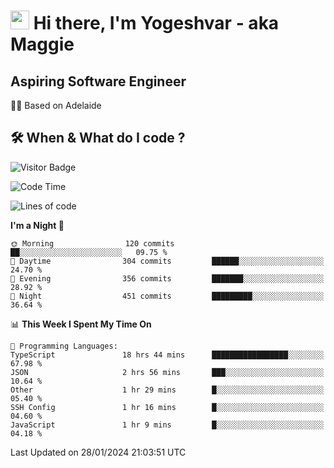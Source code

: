 <h1><img src="https://emojis.slackmojis.com/emojis/images/1531849430/4246/blob-sunglasses.gif?1531849430" width="30"/> Hi there, I'm Yogeshvar - aka Maggie</h1>

## Aspiring Software Engineer
🏂🏻  Based on Adelaide 

## 🛠 When & What do I code ?  

![Visitor Badge](https://visitor-badge.feriirawann.repl.co?username=yogeshvar&repo=yogeshvar&label=Visitors&style=plastic&color=%23457BFF&contentType=svg)

<!--START_SECTION:waka-->
![Code Time](http://img.shields.io/badge/Code%20Time-2%2C642%20hrs-blue)

![Lines of code](https://img.shields.io/badge/From%20Hello%20World%20I%27ve%20Written-4.1%20million%20lines%20of%20code-blue)

**I'm a Night 🦉** 

```text
🌞 Morning                120 commits         ██░░░░░░░░░░░░░░░░░░░░░░░   09.75 % 
🌆 Daytime                304 commits         ██████░░░░░░░░░░░░░░░░░░░   24.70 % 
🌃 Evening                356 commits         ███████░░░░░░░░░░░░░░░░░░   28.92 % 
🌙 Night                  451 commits         █████████░░░░░░░░░░░░░░░░   36.64 % 
```


📊 **This Week I Spent My Time On** 

```text
💬 Programming Languages: 
TypeScript               18 hrs 44 mins      █████████████████░░░░░░░░   67.98 % 
JSON                     2 hrs 56 mins       ███░░░░░░░░░░░░░░░░░░░░░░   10.64 % 
Other                    1 hr 29 mins        █░░░░░░░░░░░░░░░░░░░░░░░░   05.40 % 
SSH Config               1 hr 16 mins        █░░░░░░░░░░░░░░░░░░░░░░░░   04.60 % 
JavaScript               1 hr 9 mins         █░░░░░░░░░░░░░░░░░░░░░░░░   04.18 % 
```


 Last Updated on 28/01/2024 21:03:51 UTC
<!--END_SECTION:waka-->

